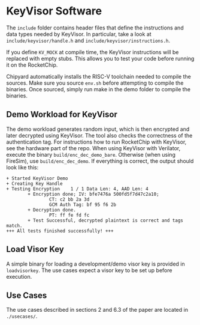 # KeyVisor Software

The `include` folder contains header files that define the instructions and data types needed by KeyVisor.
In particular, take a look at `include/keyvisor/handle.h` and `include/keyvisor/instructions.h`.

If you define `KV_MOCK` at compile time, the KeyVisor instructions will be replaced with empty stubs. 
This allows you to test your code before running it on the RocketChip.

Chipyard automatically installs the RISC-V toolchain needed to compile the sources.
Make sure you source `env.sh` before attempting to compile the binaries. 
Once sourced, simply run make in the demo folder to compile the binaries.


## Demo Workload for KeyVisor
The demo workload generates random input, which is then encrypted and later decrypted using KeyVisor.
The tool also checks the correctness of the authentication tag. 
For instructions how to run RocketChip with KeyVisor, see the hardware part of the repo. 
When using KeyVisor with Verilator, execute the binary `build/enc_dec_demo_bare`. Otherwise (when using FireSim), use `build/enc_dec_demo`.
If everything is correct, the output should look like this:

```
+ Started KeyVisor Demo
+ Creating Key Handle
+ Testing Encryption    1 / 1 Data Len: 4, AAD Len: 4
        + Encryption done; IV: bfe7476a 500fd5f7d47c2a10; 
                CT: c2 bb 2a 3d 
                GCM Auth Tag: bf 95 f6 2b 
        + Decryption done.
                PT: ff fe fd fc 
        + Test Successful, decrypted plaintext is correct and tags match.
+++ All tests finished successfully! +++
```


## Load Visor Key
A simple binary for loading a development/demo visor key is provided in `loadvisorkey`.
The use cases expect a visor key to be set up before execution.

## Use Cases
The use cases described in sections 2 and 6.3 of the paper are located in `./usecases/`.

